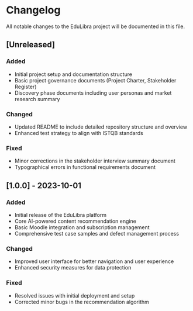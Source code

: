 # Changelog

All notable changes to the EduLibra project will be documented in this file.

## [Unreleased]

### Added
- Initial project setup and documentation structure
- Basic project governance documents (Project Charter, Stakeholder Register)
- Discovery phase documents including user personas and market research summary

### Changed
- Updated README to include detailed repository structure and overview
- Enhanced test strategy to align with ISTQB standards

### Fixed
- Minor corrections in the stakeholder interview summary document
- Typographical errors in functional requirements document

## [1.0.0] - 2023-10-01

### Added
- Initial release of the EduLibra platform
- Core AI-powered content recommendation engine
- Basic Moodle integration and subscription management
- Comprehensive test case samples and defect management process

### Changed
- Improved user interface for better navigation and user experience
- Enhanced security measures for data protection

### Fixed
- Resolved issues with initial deployment and setup
- Corrected minor bugs in the recommendation algorithm
